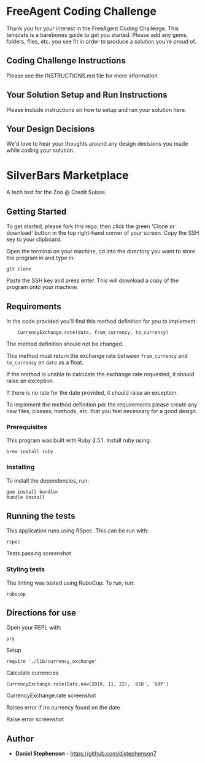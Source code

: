 # FreeAgent Coding Challenge

Thank you for your interest in the FreeAgent Coding Challenge.  This template is a barebones guide to get you started.  Please add any gems, folders, files, etc. you see fit in order to produce a solution you're proud of.

## Coding Challenge Instructions

Please see the INSTRUCTIONS.md file for more information.

## Your Solution Setup and Run Instructions

Please include instructions on how to setup and run your solution here.

## Your Design Decisions

We'd love to hear your thoughts around any design decisions you made while coding your solution.

# SilverBars Marketplace

A tech test for the Zoo @ Credit Suisse.

## Getting Started

To get started, please fork this repo, then click the green 'Clone or download' button in the top right-hand corner of your screen. Copy the SSH key to your clipboard.

Open the terminal on your machine, cd into the directory you want to store the program in and type in:
```
git clone
```
Paste the SSH key and press enter. This will download a copy of the program onto your machine.

## Requirements

In the code provided you'll find this method definition for you to implement:

```
    CurrencyExchange.rate(date, from_currency, to_currency)
```

The method definition should not be changed.

This method must return the exchange rate between `from_currency` and `to_currency` on `date` as a float.

If the method is unable to calculate the exchange rate requested, it should raise an exception.

If there is no rate for the date provided, it should raise an exception.

To implement the method definition per the requirements please create any new files, classes, methods, etc. that you feel necessary for a good design.

### Prerequisites

This program was built with Ruby 2.5.1. Install ruby using:

```
brew install ruby
```

### Installing

To install the dependencies, run:

```
gem install bundler
bundle install
```

## Running the tests

This application runs using RSpec. This can be run with:

```
rspec
```

Tests passing screenshot

### Styling tests

The linting was tested using RuboCop. To run, run:

```
rubocop
```

## Directions for use

Open your REPL with:

```
pry
```

Setup

```
require './lib/currency_exchange'
```

Calculate currencies

```
CurrencyExchange.rate(Date.new(2018, 11, 22), 'USD', 'GBP')
```

CurrencyExchange.rate screenshot

Raises error if no currency found on the date

Raise error screenshot

## Author

* **Daniel Stephenson** - https://github.com/djstephenson7
